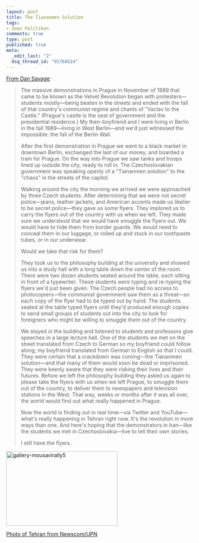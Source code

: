 ```yaml
--- 
layout: post
title: The Tiananmen Solution
tags: 
- Zoon Politikon
comments: true
type: post
published: true
meta: 
  _edit_last: "2"
  dsq_thread_id: "91764524"
---
```

<a href="http://slog.thestranger.com/slog/archives/2009/06/15/the-tiananmen-solution">From Dan Savage</a>:
<blockquote>
The massive demonstrations in Prague in November of 1989 that came to be known as the Velvet Revolution began with protesters—students mostly—being beaten in the streets and ended with the fall of that country's communist regime and chants of "Vaclav to the Castle." (Prague's castle is the seat of government and the presidential residence.) My then-boyfriend and I were living in Berlin in the fall 1989—living in West Berlin—and we'd just witnessed the impossible: the fall of the Berlin Wall.

After the first demonstration in Prague we went to a black market in downtown Berlin, exchanged the last of our money, and boarded a train for Prague. On the way into Prague we saw tanks and troops lined up outside the city, ready to roll in. The Czechoslovakian government was speaking openly of a "Tiananmen solution" to the "chaos" in the streets of the capitol.

Walking around the city the morning we arrived we were approached by three Czech students. After determining that we were not secret police—jeans, leather jackets, and American accents made us likelier to be secret police—they gave us some flyers. They implored us to carry the flyers out of the country with us when we left. They made sure we understood that we would have smuggle the flyers out. We would have to hide them from border guards. We would need to conceal them in our luggage, or rolled up and stuck in our toothpaste tubes, or in our underwear.

Would we take that risk for them?

They took us to the philosophy building at the university and showed us into a study hall with a long table down the center of the room. There were two dozen students seated around the table, each sitting in front of a typewriter. These students were typing and re-typing the flyers we'd just been given. The Czech people had no access to photocopiers—the communist government saw them as a threat—so each copy of the flyer had to be typed out by hand. The students seated at the table typed flyers until they'd produced enough copies to send small groups of students out into the city to look for foreigners who might be willing to smuggle them out of the country.

We stayed in the building and listened to students and professors give speeches in a large lecture hall. One of the students we met on the street translated from Czech to German so my boyfriend could follow along; my boyfriend translated from German to English so that I could. They were certain that a crackdown was coming—the Tiananmen solution—and that many of them would soon be dead or imprisoned. They were keenly aware that they were risking their lives and their futures. Before we left the philosophy building they asked us again to please take the flyers with us when we left Prague, to smuggle them out of the country, to deliver them to newspapers and television stations in the West. That way, weeks or months after it was all over, the world would find out what really happened in Prague.

Now the world is finding out in real time—via Twitter and YouTube—what's really happening in Tehran right now. It's the revolution in more ways than one. And here's hoping that the demonstrators in Iran—like the students we met in Czechoslovakia—live to tell their own stories.

I still have the flyers.</blockquote>

<a href="http://www.talkingpointsmemo.com/gallery/2009/06/mousavi.php?img=5"> <img src="http://brethorsting.com/blog/wp-content/uploads/2009/06/gallery-mousavirally5-300x200.jpg" alt="gallery-mousavirally5" title="gallery-mousavirally5" width="300" height="200" class="alignnone size-medium wp-image-1255" /></a>

<a href="http://www.talkingpointsmemo.com/gallery/2009/06/mousavi.php?img=5">Photo of Tehran from Newscom/UPN</a>
